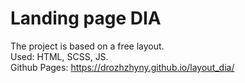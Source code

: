 # Landing page DIA

The project is based on a free layout.\
Used: HTML, SCSS, JS.\
Github Pages: https://drozhzhyny.github.io/layout_dia/
